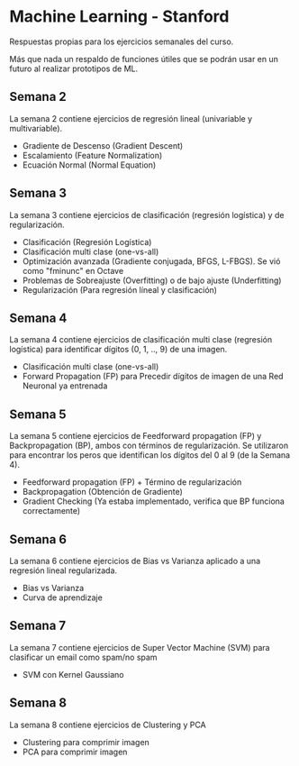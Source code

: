 # Machine Learning - Stanford

Respuestas propias para los ejercicios semanales del curso.

Más que nada un respaldo de funciones útiles que se podrán usar en un futuro al realizar
prototipos de ML.

## Semana 2

La semana 2 contiene ejercicios de regresión lineal (univariable y multivariable).
- Gradiente de Descenso (Gradient Descent)
- Escalamiento (Feature Normalization)
- Ecuación Normal (Normal Equation)

## Semana 3

La semana 3 contiene ejercicios de clasificación (regresión logística) y de regularización.
- Clasificación (Regresión Logística)
- Clasificación multi clase (one-vs-all)
- Optimización avanzada (Gradiente conjugada, BFGS, L-FBGS). Se vió como "fminunc" en Octave
- Problemas de Sobreajuste (Overfitting) o de bajo ajuste (Underfitting)
- Regularización (Para regresión líneal y clasificación)

## Semana 4

La semana 4 contiene ejercicios de clasificación multi clase (regresión logística) para identificar dígitos (0, 1, .., 9)
de una imagen.
- Clasificación multi clase (one-vs-all)
- Forward Propagation (FP) para Precedir dígitos de imagen de una Red Neuronal ya entrenada

## Semana 5

La semana 5 contiene ejercicios de Feedforward propagation (FP) y Backpropagation (BP), ambos con términos de regularización.
Se utilizaron para encontrar los peros que identifican los dígitos del 0 al 9 (de la Semana 4).
- Feedforward propagation (FP) + Término de regularización
- Backpropagation (Obtención de Gradiente)
- Gradient Checking (Ya estaba implementado, verifica que BP funciona correctamente)

## Semana 6

La semana 6 contiene ejercicios de Bias vs Varianza aplicado a una regresión lineal regularizada.
- Bias vs Varianza 
- Curva de aprendizaje

## Semana 7

La semana 7 contiene ejercicios de Super Vector Machine (SVM) para clasificar un email como spam/no spam
- SVM con Kernel Gaussiano

## Semana 8
La semana 8 contiene ejercicios de Clustering y PCA
- Clustering para comprimir imagen
- PCA para comprimir imagen